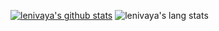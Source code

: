 <!-- [![lenivaya's github stats](https://github-readme-stats.vercel.app/api?username=lenivaya&count_private=true&include_all_commits=true&show_icons=true&hide_title=true&hide_border=true)](https://github.com/Lenivaya) -->
<!-- ![lenivaya's lang stats](https://github-readme-stats.vercel.app/api/top-langs/?username=Lenivaya&langs_count=8&layout=compact&hide_title=true&hide_border=true) -->

[![lenivaya's github stats](https://github-readme-stats-lenivaya.vercel.app//api?username=lenivaya&hide=issues&count_private=true&include_all_commits=true&hide_border=true&theme=dark&cache_seconds=86400)](https://github.com/Lenivaya)
![lenivaya's lang stats](https://github-readme-stats-lenivaya.vercel.app//api/top-langs/?username=lenivaya&layout=compact&langs_count=8&hide_title=true&hide_border=true&theme=dark&cache_seconds=86400)

<!-- [![lenivaya's github stats](https://github-readme-stats.vercel.app/api?username=lenivaya&count_private=true&include_all_commits=true&show_icons=true&hide_title=true&hide_border=true&bg_color=232627&text_color=ffffd7&icon_color=af5f5f&title_color=ff557)](https://github.com/Lenivaya) -->
<!-- ![lenivaya's lang stats](https://github-readme-stats.vercel.app/api/top-langs/?username=Lenivaya&langs_count=8&layout=compact&hide_title=true&hide_border=true&bg_color=232627&text_color=ffffd7&icon_color=af5f5f&title_color=ff557) -->

<!-- <p align="center"> -->
<!--   <a href="https://github.com/Lenivaya/"> -->
<!--     <img src="https://raw.githubusercontent.com/Lenivaya/Lenivaya/master/github-metrics.svg" /> -->
<!--   </a> -->
<!-- </p>  -->

